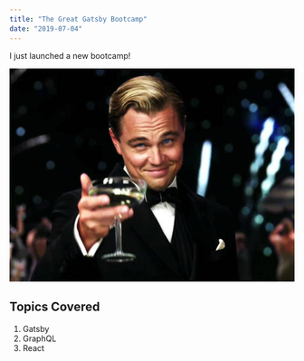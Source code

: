 ```yaml
---
title: "The Great Gatsby Bootcamp"
date: "2019-07-04"
---
```


I just launched a new bootcamp!

![Gatsby](./image.jpg)

## Topics Covered

1. Gatsby
2. GraphQL
3. React
